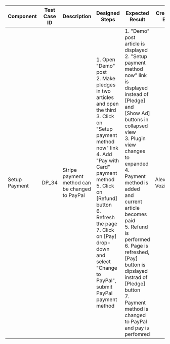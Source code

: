 Component |	Test Case ID |	Description |	Designed Steps |	Expected Result |	Created By |	Last Updated |
 --- | --- | --- | --- | --- | --- | --- |
 Setup Payment | DP_34 | Stripe payment method can be changed to PayPal | 1. Open "Demo" post <br> 2. Make pledges in two articles and open the third <br> 3. Click on "Setup payment method now" link <br> 4. Add "Pay with Card" payment method <br> 5. Click on [Refund] button <br> 6. Refresh the page <br> 7. Click on [Pay] drop-down and select "Change to PayPal", submit PayPal payment method | 1. "Demo" post article is displayed <br> 2. "Setup payment method now" link is displayed instead of [Pledge] and [Show Ad] buttons in collapsed view <br> 3. Plugin view changes to expanded <br> 4. Payment method is added and current article becomes paid <br> 5. Refund is performed <br> 6. Page is refreshed, [Pay] button is dipslayed instrad of [Pledge] button <br> 7. Payment method is changed to PayPal and pay is perfomred | Alexandr Vozicov | 31.05.2017
